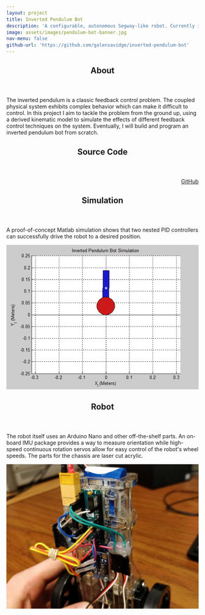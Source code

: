 ```yaml
---
layout: project
title: Inverted Pendulum Bot
description: 'A configurable, autonomous Segway-like robot. Currently in progress.'
image: assets/images/pendulum-bot-banner.jpg
nav-menu: false
github-url: 'https://github.com/galensavidge/inverted-pendulum-bot'
---
```


<section id="about">
	<div class="inner">
		<div class="row">
			<div class="9u 12u$(medium)">
				<header class="major">
					<h2>About</h2>
				</header>
				<p>The inverted pendulum is a classic feedback control problem. The coupled physical system exhibits complex behavior which can make it difficult to control. In this project I aim to tackle the problem from the ground up, using a derived kinematic model to simulate the effects of different feedback control techniques on the system. Eventually, I will build and program an inverted pendulum bot from scratch.</p>
			</div>
			<div class="3u$ 12u$(medium)" align="right">
				<header class="major">
					<h2>Source Code</h2>
				</header>
				<a href="{{ page.github-url }}" target="_blank">GitHub</a>
			</div>
		</div>
	</div>
</section>

<section id="simulation">
	<div class="inner">
		<header class="major">
			<h2>Simulation</h2>
		</header>
		<div class="row">
			<div class="8u 12u$(medium)">
				<p>A proof-of-concept Matlab simulation shows that two nested PID controllers can successfully drive the robot to a desired position.</p>
			</div>
			<div class="4u$ 12u$(medium)">
				<span class="image fit"><img src="assets/images/inverted-pendulum-side.gif" alt="assets/images/inverted-pendulum-thumb.PNG" /></span>
			</div>
		</div>
	</div>
</section>

<section id="robot">
	<div class="inner">
		<header class="major">
			<h2>Robot</h2>
		</header>
		<div class="row">
			<div class="8u 12u$(medium)">
				<p>The robot itself uses an Arduino Nano and other off-the-shelf parts. An on-board IMU package provides a way to measure orientation while high-speed continuous rotation servos allow for easy control of the robot's wheel speeds. The parts for the chassis are laser cut acrylic.</p>
			</div>
			<div class="4u$ 12u$(medium)">
				<span class="image fit"><img src="assets/images/pendulum-bot.jpg" alt="" /></span>
			</div>
		</div>
	</div>
</section>